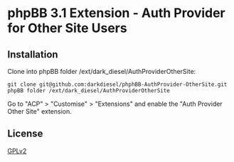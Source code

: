 # phpBB 3.1 Extension - Auth Provider for Other Site Users

## Installation

Clone into phpBB folder /ext/dark_diesel/AuthProviderOtherSite:

    git clone git@github.com:darkdiesel/phphBB-AuthProvider-OtherSite.git phpBB folder /ext/dark_diesel/AuthProviderOtherSite

Go to "ACP" > "Customise" > "Extensions" and enable the "Auth Provider Other Site" extension.

## License

[GPLv2](LICENSE)